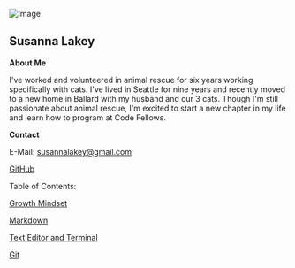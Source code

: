 ![Image](https://avatars2.githubusercontent.com/u/50842036?s=460&v=4)

## Susanna Lakey
**About Me**

I've worked and volunteered in animal rescue for six years working specifically with cats.  I've lived in Seattle for nine years and recently moved to a new home in Ballard with my husband and our 3 cats.  Though I'm still passionate about animal rescue, I'm excited to start a new chapter in my life and learn how to program at Code Fellows. 

**Contact**

E-Mail: susannalakey@gmail.com

[GitHub](https://github.com/slakeyj)

Table of Contents:

[Growth Mindset](https://slakeyj.github.io/growthmindset)

[Markdown](https://slakeyj.github.io/markdown)

[Text Editor and Terminal](https://slakeyj.github.io/textedterminal)

[Git](https://slakeyj.github.io/git)




